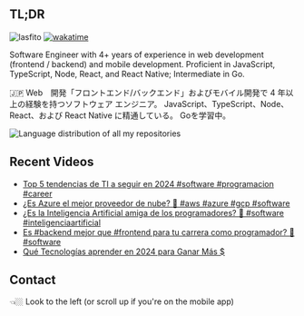 
## TL;DR 　

<img src="https://komarev.com/ghpvc/?username=lasfito&label=Profile%20views&color=0e75b6&style=flat" alt="lasfito" />  [![wakatime](https://wakatime.com/badge/user/5f64052e-88c6-4b16-a87a-e9f52142e69a.svg)](https://wakatime.com/@5f64052e-88c6-4b16-a87a-e9f52142e69a)

Software Engineer with 4+ years of experience in web development (frontend / backend) and mobile development. Proficient in JavaScript, TypeScript, Node, React, and React Native; Intermediate in Go. 

🇯🇵 Web　開発「フロントエンド/バックエンド」およびモバイル開発で 4 年以上の経験を持つソフトウェア エンジニア。 JavaScript、TypeScript、Node、React、および React Native に精通している。 Goを学習中。

<img align="center" src="https://github-readme-stats-6vqzxcuwk-lasfito.vercel.app/api/top-langs?username=lasfito&show_icons=true&locale=es&layout=compact&langs_count=6&theme=nord&custom_title=All+of+my+Repositories" alt="Language distribution of all my repositories" /> 

## Recent Videos
<!-- BLOG-POST-LIST:START -->
- [Top 5 tendencias de TI a seguir en 2024 #software #programacion #career](https://www.youtube.com/watch?v=Npa2Guu_bgo)
- [¿Es Azure el mejor proveedor de nube? 🤔 #aws #azure #gcp #software](https://www.youtube.com/watch?v=MCOgOjZEJ3A)
- [¿Es la Inteligencia Artificial amiga de los programadores? 🤔 #software #inteligenciaartificial](https://www.youtube.com/watch?v=SN8G26lkuEo)
- [Es #backend mejor que #frontend para tu carrera como programador? 🤔 #software](https://www.youtube.com/watch?v=9bOVLs1fM8I)
- [Qué Tecnologías aprender en 2024 para Ganar Más $](https://www.youtube.com/watch?v=_d94GgVoRgM)
<!-- BLOG-POST-LIST:END -->

## Contact

👈🏼 Look to the left (or scroll up if you're on the mobile app)









  
